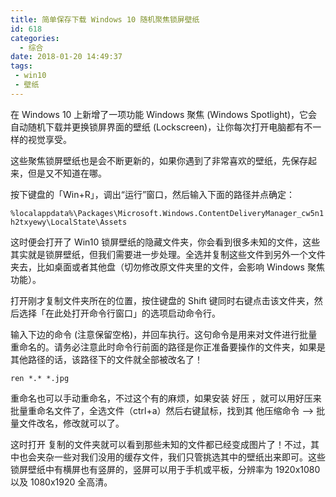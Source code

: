 ```yaml
---
title: 简单保存下载 Windows 10 随机聚焦锁屏壁纸
id: 618
categories:
  - 综合
date: 2018-01-20 14:49:37
tags:
 - win10
 - 壁纸	
---
```


在 Windows 10 上新增了一项功能 Windows 聚焦 (Windows Spotlight)，它会自动随机下载并更换锁屏界面的壁纸 (Lockscreen)，让你每次打开电脑都有不一样的视觉享受。
<!--more-->
这些聚焦锁屏壁纸也是会不断更新的，如果你遇到了非常喜欢的壁纸，先保存起来，但是又不知道在哪。

按下键盘的「Win+R」，调出“运行”窗口，然后输入下面的路径并点确定：

`%localappdata%\Packages\Microsoft.Windows.ContentDeliveryManager_cw5n1h2txyewy\LocalState\Assets`

这时便会打开了 Win10 锁屏壁纸的隐藏文件夹，你会看到很多未知的文件，这些其实就是锁屏壁纸，但我们需要进一步处理。全选并复制这些文件到另外一个文件夹去，比如桌面或者其他盘（切勿修改原文件夹里的文件，会影响 Windows 聚焦功能）。

打开刚才复制文件夹所在的位置，按住键盘的 Shift 键同时右键点击该文件夹，然后选择「在此处打开命令行窗口」的选项启动命令行。

输入下边的命令 (注意保留空格)，并回车执行。这句命令是用来对文件进行批量重命名的。请务必注意此时命令行前面的路径是你正准备要操作的文件夹，如果是其他路径的话，该路径下的文件就全部被改名了！

`ren *.* *.jpg`

重命名也可以手动重命名，不过这个有的麻烦，如果安装 好压 ，就可以用好压来批量重命名文件了，全选文件（ctrl+a）然后右键鼠标，找到其 他压缩命令 --&gt; 批量文件改名，修改就可以了。

这时打开 复制的文件夹就可以看到那些未知的文件都已经变成图片了！不过，其中也会夹杂一些对我们没用的缓存文件，我们只管挑选其中的壁纸出来即可。这些锁屏壁纸中有横屏也有竖屏的，竖屏可以用于手机或平板，分辨率为 1920x1080 以及 1080x1920 全高清。